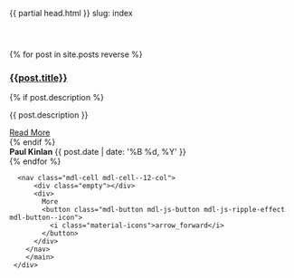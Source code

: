 {{ partial head.html }}
slug: index
<body>
  <div class="mdl-layout mdl-js-layout has-drawer is-upgraded">
      <header class="mdl-layout__header mdl-layout__header--scroll mdl-layout__header--transparent is-casting-shadow mdl-color-text--white">
      </header>
      <main class="mdl-layout__content mdl-grid">
        {% for post in site.posts reverse %}
<div class="mdl-card mdl-cell mdl-cell--8-col">
  <div class="mdl-card__media mdl-color-text--grey-50" style="{%if post.image_header %}background-image: url('{{post.image_header}}');{% endif %}">
    <h3><a href="{{ root_url }}{{ post.url }}">{{post.title}}</a></h3>
  </div>
  {% if post.description %}
  <div class="mdl-color-text--grey-600 mdl-card__supporting-text index-entry__description">
    <p>{{ post.description }}</p>
    <a class="mdl-button mdl-js-button mdl-js-ripple-effect" href="{{ root_url }}{{ post.url }}">
       Read More
    </a>
  </div>
  {% endif %}
  <div class="mdl-card__supporting-text meta mdl-color-text--grey-600">
    <div class="minilogo"></div>
    <div>
      <strong>Paul Kinlan</strong>
      <span><time pubdate>{{ post.date | date: '%B %d, %Y' }}</time></span>
    </div>
  </div>
</div>
{% endfor %}
        
      <nav class="mdl-cell mdl-cell--12-col">
          <div class="empty"></div>
          <div>
            More
            <button class="mdl-button mdl-js-button mdl-js-ripple-effect mdl-button--icon">
              <i class="material-icons">arrow_forward</i>
            </button>
          </div>
        </nav>
        </main>
     </div>

  </body>
 </html>
      
